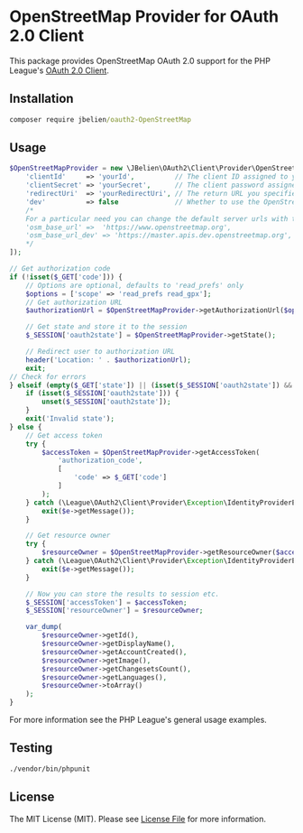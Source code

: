 # OpenStreetMap Provider for OAuth 2.0 Client

This package provides OpenStreetMap OAuth 2.0 support for the PHP League's [OAuth 2.0 Client](https://github.com/thephpleague/oauth2-client).

## Installation

```cmd
composer require jbelien/oauth2-OpenStreetMap
```

## Usage

```php
$OpenStreetMapProvider = new \JBelien\OAuth2\Client\Provider\OpenStreetMap([
    'clientId'     => 'yourId',          // The client ID assigned to you by OpenStreetMap.org
    'clientSecret' => 'yourSecret',      // The client password assigned to you by OpenStreetMap.org
    'redirectUri'  => 'yourRedirectUri', // The return URL you specified for your app on OpenStreetMap.org
    'dev'          => false              // Whether to use the OpenStreetMap test environment at https://master.apis.dev.openstreetmap.org/
    /*
    For a particular need you can change the default server urls with this two options:
    'osm_base_url' =>  'https://www.openstreetmap.org',
    'osm_base_url_dev' => 'https://master.apis.dev.openstreetmap.org',
    */
]);

// Get authorization code
if (!isset($_GET['code'])) {
    // Options are optional, defaults to 'read_prefs' only
    $options = ['scope' => 'read_prefs read_gpx'];
    // Get authorization URL
    $authorizationUrl = $OpenStreetMapProvider->getAuthorizationUrl($options);

    // Get state and store it to the session
    $_SESSION['oauth2state'] = $OpenStreetMapProvider->getState();

    // Redirect user to authorization URL
    header('Location: ' . $authorizationUrl);
    exit;
// Check for errors
} elseif (empty($_GET['state']) || (isset($_SESSION['oauth2state']) && $_GET['state'] !== $_SESSION['oauth2state'])) {
    if (isset($_SESSION['oauth2state'])) {
        unset($_SESSION['oauth2state']);
    }
    exit('Invalid state');
} else {
    // Get access token
    try {
        $accessToken = $OpenStreetMapProvider->getAccessToken(
            'authorization_code',
            [
                'code' => $_GET['code']
            ]
        );
    } catch (\League\OAuth2\Client\Provider\Exception\IdentityProviderException $e) {
        exit($e->getMessage());
    }

    // Get resource owner
    try {
        $resourceOwner = $OpenStreetMapProvider->getResourceOwner($accessToken);
    } catch (\League\OAuth2\Client\Provider\Exception\IdentityProviderException $e) {
        exit($e->getMessage());
    }

    // Now you can store the results to session etc.
    $_SESSION['accessToken'] = $accessToken;
    $_SESSION['resourceOwner'] = $resourceOwner;

    var_dump(
        $resourceOwner->getId(),
        $resourceOwner->getDisplayName(),
        $resourceOwner->getAccountCreated(),
        $resourceOwner->getImage(),
        $resourceOwner->getChangesetsCount(),
        $resourceOwner->getLanguages(),
        $resourceOwner->toArray()
    );
}
```

For more information see the PHP League's general usage examples.

## Testing

``` bash
./vendor/bin/phpunit
```

## License

The MIT License (MIT). Please see [License File](https://github.com/jbelien/oauth2-openstreetmap/blob/master/LICENSE) for more information.
